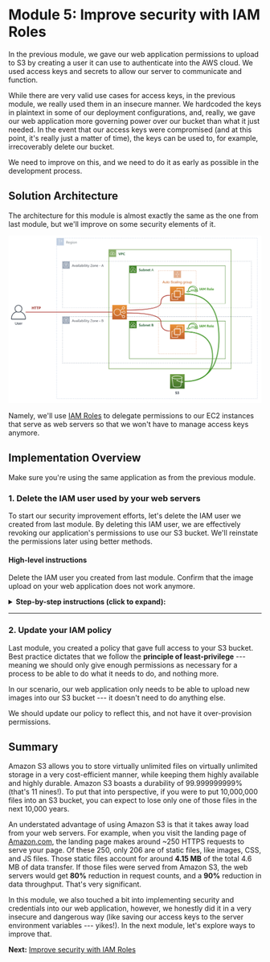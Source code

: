 Module 5: Improve security with IAM Roles
===

In the previous module, we gave our web application permissions to upload to S3 by creating a user
it can use to authenticate into the AWS cloud. We used access keys and secrets to allow our server to communicate and function.

While there are very valid use cases for access keys, in the previous module, we really used them in an insecure manner. We hardcoded the keys in plaintext in some of our deployment configurations, and, really, we gave our web application more governing power over our bucket than what it just needed. In the event that our access keys were compromised (and at this point, it's really just a matter of time), the keys can be used to, for example, irrecoverably delete our bucket.

We need to improve on this, and we need to do it as early as possible in the development process.


## Solution Architecture

The architecture for this module is almost exactly the same as the one from last module, 
but we'll improve on some security elements of it.

![architecture](__assets/architecture.png)

Namely, we'll use [IAM Roles](https://docs.aws.amazon.com/IAM/latest/UserGuide/id_roles.html) to delegate permissions to our EC2 instances that serve as web servers so that we won't have to manage access keys anymore.


## Implementation Overview

Make sure you're using the same application as from the previous module.


### 1. Delete the IAM user used by your web servers

To start our security improvement efforts, let's delete the IAM user we created from last module.
By deleting this IAM user, we are effectively revoking our application's permissions to use our S3 bucket. We'll reinstate the permissions later using better methods.

#### High-level instructions

Delete the IAM user you created from last module.
Confirm that the image upload on your web application does not work anymore.

<details>
  <summary><strong>Step-by-step instructions (click to expand):</strong></summary>
  <p>

1. Go to your IAM dashboard, and navigate to the **Users** dashboard.

2. Locate the user you created from last module, and select it and click **Delete user**. A confirmation box will appear that warns you about recent access --- confirm that you're sure, and proceed with deletion.

3. Once the user has been deleted, confirm that your web application cannot anymore save to S3 by attempting to upload another image. You should get an error saying that the access key used is unknown. This shows that your web application has lost permissions to interact with your S3 bucket.

  </p>
</details>

---

### 2. Update your IAM policy

Last module, you created a policy that gave full access to your S3 bucket. 
Best practice dictates that we follow the **principle of least-privilege** --- meaning we should only give enough permissions as necessary for a process to be able to do what it needs to do, and nothing more.

In our scenario, our web application only needs to be able to upload new images into our S3 bucket --- it doesn't need to do anything else.

We should update our policy to reflect this, and not have it over-provision permissions.

## Summary

Amazon S3 allows you to store virtually unlimited files on virtually unlimited storage in a very
cost-efficient manner, while keeping them highly available and highly durable. Amazon S3 boasts a durability of 99.999999999% (that's 11 nines!). To put that into perspective, if you were to put
10,000,000 files into an S3 bucket, you can expect to lose only one of those files in the next 10,000 years.

An understated advantage of using Amazon S3 is that it takes away load from your web servers.
For example, when you visit the landing page of [Amazon.com](https://amazon.com), the landing page makes 
around ~250 HTTPS requests to serve your page. Of these 250, only 206 are of static files, like images, CSS, and JS files. Those static files account for around **4.15 MB** of the total 4.6 MB of data transfer. If those files were served from Amazon S3, the web servers would get **80%** reduction in request counts, and a **90%** reduction in data throughput. That's very significant.

In this module, we also touched a bit into implementing security and credentials into our web application, however, we honestly did it in a very insecure and dangerous way (like saving our access keys to the server environment variables --- yikes!). In the next module, let's explore ways to improve that.


**Next:** [Improve security with IAM Roles](team-siklab/workshop-simple-webapp/tree/module-04)

